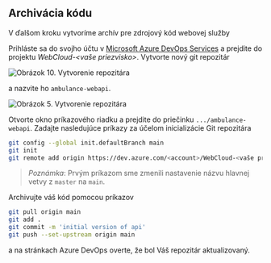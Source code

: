 ## Archivácia kódu

V ďalšom kroku vytvoríme archív pre zdrojový kód webovej služby

Prihláste sa do svojho účtu v [Microsoft Azure DevOps Services](https://azure.microsoft.com/en-us/services/devops/)
a prejdite do projektu _WebCloud-<vaše priezvisko>_. Vytvorte nový git repozitár

![Obrázok 10. Vytvorenie repozitára](../img/dojo-10-create-repository.png)

 a nazvite ho `ambulance-webapi`.

![Obrázok 5. Vytvorenie repozitára](../img/dojo-05-create-repository.png)

Otvorte okno príkazového riadku a prejdite do priečinku `.../ambulance-webapi`.
Zadajte nasledujúce príkazy za účelom inicializácie Git repozitára

```bash
git config --global init.defaultBranch main
git init
git remote add origin https://dev.azure.com/<account>/WebCloud-<vaše priezvisko>/_git/ambulance-webapi
```

> _Poznámka_: Prvým príkazom sme zmenili nastavenie názvu hlavnej vetvy z `master` na `main`.

Archivujte váš kód pomocou príkazov

```bash
git pull origin main
git add .
git commit -m 'initial version of api'
git push --set-upstream origin main
```

a na stránkach Azure DevOps overte, že bol Váš repozitár aktualizovaný.
